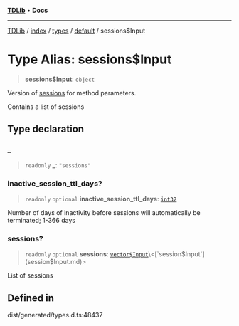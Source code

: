 [**TDLib**](../../../../../../README.md) • **Docs**

***

[TDLib](../../../../../../modules.md) / [index](../../../../../README.md) / [types](../../../README.md) / [default](../README.md) / sessions$Input

# Type Alias: sessions$Input

> **sessions$Input**: `object`

Version of [sessions](sessions.md) for method parameters.

Contains a list of sessions

## Type declaration

### \_

> `readonly` **\_**: `"sessions"`

### inactive\_session\_ttl\_days?

> `readonly` `optional` **inactive\_session\_ttl\_days**: [`int32`](int32.md)

Number of days of inactivity before sessions will automatically be terminated; 1-366 days

### sessions?

> `readonly` `optional` **sessions**: [`vector$Input`](vector$Input.md)\<[`session$Input`](session$Input.md)\>

List of sessions

## Defined in

dist/generated/types.d.ts:48437
